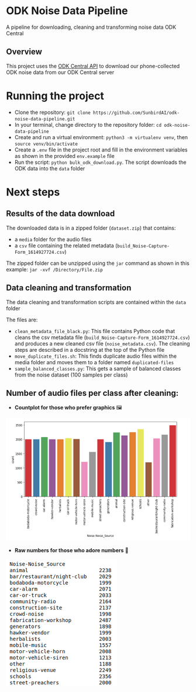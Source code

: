 # ODK Noise Data Pipeline
A pipeline for downloading, cleaning and transforming noise data ODK Central

## Overview
This project uses the [ODK Central API](https://odkcentral.docs.apiary.io/#introduction/api-overview) to download our phone-collected ODK noise data from our ODK Central server

# Running the project 
- Clone the repository: `git clone https://github.com/SunbirdAI/odk-noise-data-pipeline.git`
- In your terminal, change directory to the repository folder: `cd odk-noise-data-pipeline`
- Create and run a virtual environment: `python3 -m virtualenv venv`, then `source venv/bin/activate`
- Create a `.env` file in the project root and fill in the environment variables as shown in the provided `env.example` file
- Run the script: `python bulk_odk_download.py`. The script downloads the ODK data into the `data` folder

# Next steps
## Results of the data download
The downloaded data is in a zipped folder (`dataset.zip`) that contains:
- a `media` folder for the audio files
- a `csv` file containing the related metadata (`build_Noise-Capture-Form_1614927724.csv`)

The zipped folder can be unzipped using the  `jar` command as shown in this example: `jar -xvf /Directory/File.zip`

## Data cleaning and transformation
The data cleaning and transformation scripts are contained within the `data` folder

The files are:
- `clean_metadata_file_black.py`: This file contains Python code that cleans the csv metadata file (`build_Noise-Capture-Form_1614927724.csv`) and produces a new cleaned csv file (`noise_metadata.csv`). The cleaning steps are described in a docstring at the top of the Python file
- `move_duplicate_files.sh`: This finds duplicate audio files within the media folder and moves them to a folder named `duplicated-files`
- `sample_balanced_classes.py`: This gets a sample of balanced classes from the noise dataset (100 samples per class)

## Number of audio files per class after cleaning:
- **Countplot for those who prefer graphics** :framed_picture:

<img src="images/noise-class-countplot.png">

- **Raw numbers for those who adore numbers** :pencil:

<img src="images/noise-class-numbers.png">


